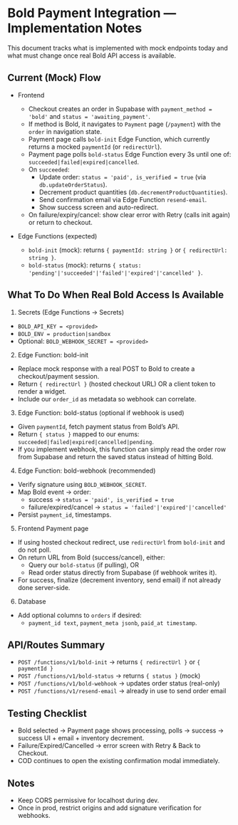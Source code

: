 # Bold Payment Integration — Implementation Notes

This document tracks what is implemented with mock endpoints today and what must change once real Bold API access is available.

## Current (Mock) Flow

- Frontend
  - Checkout creates an order in Supabase with `payment_method = 'bold'` and `status = 'awaiting_payment'`.
  - If method is Bold, it navigates to `Payment` page (`/payment`) with the `order` in navigation state.
  - Payment page calls `bold-init` Edge Function, which currently returns a mocked `paymentId` (or `redirectUrl`).
  - Payment page polls `bold-status` Edge Function every 3s until one of: `succeeded|failed|expired|cancelled`.
  - On `succeeded`:
    - Update order: `status = 'paid', is_verified = true` (via `db.updateOrderStatus`).
    - Decrement product quantities (`db.decrementProductQuantities`).
    - Send confirmation email via Edge Function `resend-email`.
    - Show success screen and auto-redirect.
  - On failure/expiry/cancel: show clear error with Retry (calls init again) or return to checkout.

- Edge Functions (expected)
  - `bold-init` (mock): returns `{ paymentId: string }` or `{ redirectUrl: string }`.
  - `bold-status` (mock): returns `{ status: 'pending'|'succeeded'|'failed'|'expired'|'cancelled' }`.

## What To Do When Real Bold Access Is Available

1. Secrets (Edge Functions → Secrets)

- `BOLD_API_KEY = <provided>`
- `BOLD_ENV = production|sandbox`
- Optional: `BOLD_WEBHOOK_SECRET = <provided>`

2. Edge Function: bold-init

- Replace mock response with a real POST to Bold to create a checkout/payment session.
- Return `{ redirectUrl }` (hosted checkout URL) OR a client token to render a widget.
- Include our `order_id` as metadata so webhook can correlate.

3. Edge Function: bold-status (optional if webhook is used)

- Given `paymentId`, fetch payment status from Bold’s API.
- Return `{ status }` mapped to our enums: `succeeded|failed|expired|cancelled|pending`.
- If you implement webhook, this function can simply read the order row from Supabase and return the saved status instead of hitting Bold.

4. Edge Function: bold-webhook (recommended)

- Verify signature using `BOLD_WEBHOOK_SECRET`.
- Map Bold event → order:
  - success → `status = 'paid', is_verified = true`
  - failure/expired/cancel → `status = 'failed'|'expired'|'cancelled'`
- Persist `payment_id`, timestamps.

5. Frontend Payment page

- If using hosted checkout redirect, use `redirectUrl` from `bold-init` and do not poll.
- On return URL from Bold (success/cancel), either:
  - Query our `bold-status` (if pulling), OR
  - Read order status directly from Supabase (if webhook writes it).
- For success, finalize (decrement inventory, send email) if not already done server-side.

6. Database

- Add optional columns to `orders` if desired:
  - `payment_id text`, `payment_meta jsonb`, `paid_at timestamp`.

## API/Routes Summary

- `POST /functions/v1/bold-init` → returns `{ redirectUrl }` or `{ paymentId }`
- `POST /functions/v1/bold-status` → returns `{ status }` (mock)
- `POST /functions/v1/bold-webhook` → updates order status (real-only)
- `POST /functions/v1/resend-email` → already in use to send order email

## Testing Checklist

- Bold selected → Payment page shows processing, polls → success → success UI + email + inventory decrement.
- Failure/Expired/Cancelled → error screen with Retry & Back to Checkout.
- COD continues to open the existing confirmation modal immediately.

## Notes

- Keep CORS permissive for localhost during dev.
- Once in prod, restrict origins and add signature verification for webhooks.

